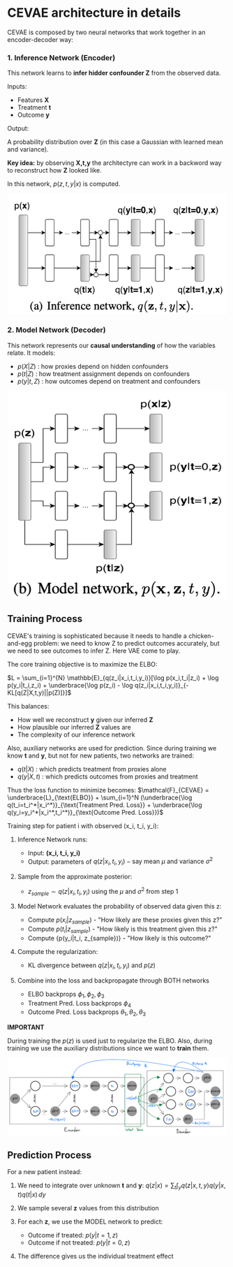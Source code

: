 # CEVAE architecture in details

CEVAE is composed by two neural networks that work together in an encoder-decoder way:

### 1. Inference Network (Encoder)

This network learns to **infer hidder confounder Z** from the observed data. 

Inputs:

- Features **X**
- Treatment **t**
- Outcome **y**

Output:

A probability distribution over **Z** (in this case a Gaussian with learned mean and variance). 

**Key idea:** by observing **X,t,y** the architectyre can work in a backword way to reconstruct how **Z** looked like.

In this network, $p(z,t,y|x)$ is computed.

![Encoder](../images/inference_network_cevae.png)

### 2. Model Network (Decoder)

This network represents our **causal understanding** of how the variables relate. It models:

- $p(X|Z)$ : how proxies depend on hidden confounders
- $p(t|Z)$ : how treatment assignment depends on confounders
- $p(y|t,Z)$ : how outcomes depend on treatment and confounders

![Decoder](../images/model_network_cevae.png)

## Training Process
CEVAE's training is sophisticated because it needs to handle a chicken-and-egg problem: we need to know Z to predict outcomes accurately, but we need to see outcomes to infer Z. Here VAE come to play. 

The core training objective is to maximize the ELBO:

$L = \sum_{i=1}^{N} \mathbb{E}_{q(z_i|x_i,t_i,y_i)}[\log p(x_i,t_i|z_i) + \log p(y_i|t_i,z_i) + \underbrace{\log p(z_i) - \log q(z_i|x_i,t_i,y_i)}_{-KL[q(Z|X,t,y)||p(Z)]}]$

This balances:

- How well we reconstruct **y** given our inferred **Z**
- How plausible our inferred **Z** values are
- The complexity of our inference network

Also, auxiliary networks are used for prediction. Since during training we know **t** and **y**, but not for new patients, two networks are trained:

- $q(t|X)$ : which predicts treatment from proxies alone
- $q(y|X,t)$ : which predicts outcomes from proxies and treatment

Thus the loss function to minimize becomes:
$\mathcal{F}_{CEVAE} = \underbrace{L}_{\text{ELBO}} + \sum_{i=1}^N (\underbrace{\log q(t_i=t_i^*|x_i^*)}_{\text{Treatment Pred. Loss}} + \underbrace{\log q(y_i=y_i^*|x_i^*,t_i^*)}_{\text{Outcome Pred. Loss}})$

Training step for patient i with observed (x_i, t_i, y_i):

1. Inference Network runs:
   - Input: **(x_i, t_i, y_i)**
   - Output: parameters of $q(z|x_i, t_i, y_i) - \text{say mean } \mu \text{ and variance } \sigma^2$

2. Sample from the approximate posterior:
   - $z_{sample} \sim q(z|x_i, t_i, y_i)$ using the $\mu$ and $\sigma^2$ from step 1

3. Model Network evaluates the probability of observed data given this z:
   - Compute $p(x_i|z_{sample})$ - "How likely are these proxies given this z?"
   - Compute $p(t_i|z_{sample})$ - "How likely is this treatment given this z?"
   - Compute {p(y_i|t_i, z_{sample})} - "How likely is this outcome?"

4. Compute the regularization:
   - KL divergence between $q(z|x_i, t_i, y_i)$ and $p(z)$

5. Combine into the loss and backpropagate through BOTH networks
   - ELBO backprops $\phi_1, \phi_2, \phi_3$
   - Treatment Pred. Loss backprops $\phi_4$
   - Outcome Pred. Loss backprops $\theta_1, \theta_2, \theta_3$

**IMPORTANT**

During training the $p(z)$ is used just to regularize the ELBO. Also, during training we use the auxiliary distributions since we want to **train** them. 

![CEVAE Architecture](../images/cevae_architecture.jpeg)

## Prediction Process

For a new patient instead:

1. We need to integrate over unknown **t** and **y**:
   $q(z|x) = \sum_t \int_y q(z|x,t,y) q(y|x,t) q(t|x) \,dy$

2. We sample several **z** values from this distribution

3. For each **z**, we use the MODEL network to predict:
   - Outcome if treated: $p(y|t=1, z)$
   - Outcome if not treated: $p(y|t=0, z)$

4. The difference gives us the individual treatment effect